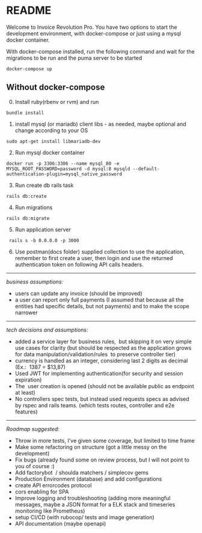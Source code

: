 # README

Welcome to Invoice Revolution Pro. You have two options to start the development environment, with docker-compose or just using a mysql docker container.

With docker-compose installed, run the following command and wait for the migrations to be run and the puma server to be started
```
docker-compose up
```

Without docker-compose
---

0) Install ruby(rbenv or rvm) and run
```
bundle install 
```

1) install mysql (or mariadb) client libs - as needed, maybe optional and change according to your OS
```
sudo apt-get install libmariadb-dev
```

2) Run mysql docker container
```
docker run -p 3306:3306 --name mysql_80 -e MYSQL_ROOT_PASSWORD=password -d mysql:8 mysqld --default-authentication-plugin=mysql_native_password
```

3) Run create db rails task
```
rails db:create
```

4) Run migrations
```
rails db:migrate
```

5) Run application server
``` 
 rails s -b 0.0.0.0 -p 3000
```

6) Use postman(docs folder) supplied collection to use the application, remember to first create a user, then login and use the returned
authentication token on following API calls headers.

---
*business assumptions:*

- users can update any invoice (should be improved)
- a user can report only full payments (I assumed that because all the entities had specific details, but not payments) and to make the scope narrower
---

*tech decisions and assumptions:*

- added a service layer for business rules,  but skipping it on very simple use cases for clarity (but should be respected as the application grows for data manipulation/validation/rules  to preserve controller tier)
- currency is handled as an integer, considering last 2 digits as decimal (Ex.:  1387 = $13,87)
- Used JWT for implementing authentication(for security and session expiration)
- The  user creation is opened (should not be available public as endpoint at least)
- No controllers spec tests, but instead used requests specs as advised by rspec and rails teams. (which tests routes, controller and e2e features)


---
*Roadmap suggested:*

- Throw in more tests, I've given some coverage, but limited to time frame
- Make some refactoring on structure (got a little messy on the development)
- Fix bugs (already found some on review process, but I will not point to you of course :)
- Add factorybot  / shoulda matchers / simplecov gems
- Production Environment (database) and add configurations
- create API errorcodes protocol
- cors enabling for SPA
- Improve logging and troubleshooting (adding more meaningful messages, maybe a JSON format for a ELK stack and timeseries monitoring like Prometheus)
- setup CI/CD (with rubocop/ tests and image generation)
- API documentation (maybe openapi)

